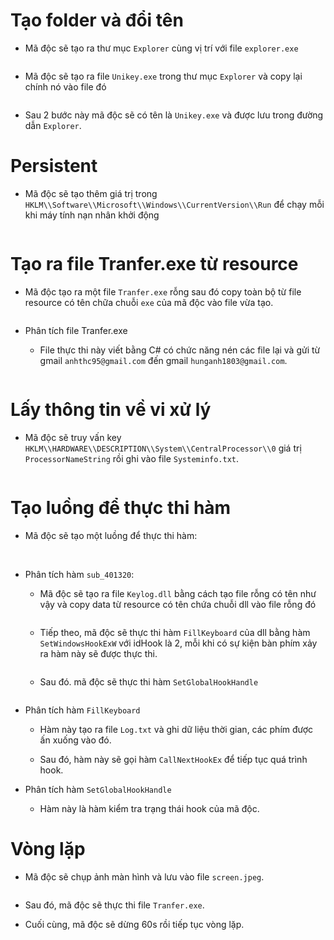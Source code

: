 # Tạo folder và đổi tên

- Mã độc sẽ tạo ra thư mục `Explorer` cùng vị trí với file `explorer.exe`

  <img src = ''>

- Mã độc sẽ tạo ra file `Unikey.exe` trong thư mục `Explorer` và copy lại chính nó vào file đó

  <img src = ''>

- Sau 2 bước này mã độc sẽ có tên là `Unikey.exe` và được lưu trong đường dẫn `Explorer`.

# Persistent

- Mã độc sẽ tạo thêm giá trị trong `HKLM\\Software\\Microsoft\\Windows\\CurrentVersion\\Run` để chạy mỗi khi máy tính nạn nhân khởi động

  <img src = ''>

# Tạo ra file Tranfer.exe từ resource

- Mã độc tạo ra một file `Tranfer.exe` rỗng sau đó copy toàn bộ từ file resource có tên chữa chuỗi `exe` của mã độc vào file vừa tạo.

  <img src = ''>

- Phân tích file Tranfer.exe

  - File thực thi này viết bằng C# có chức năng nén các file lại và gửi từ gmail `anhthc95@gmail.com` đến gmail `hunganh1803@gmail.com`.
 
    <img src = ''>

# Lấy thông tin về vi xử lý 

- Mã độc sẽ truy vấn key `HKLM\\HARDWARE\\DESCRIPTION\\System\\CentralProcessor\\0` giá trị `ProcessorNameString` rồi ghi vào file `Systeminfo.txt`.

  <img src = ''>

# Tạo luồng để thực thi hàm

- Mã độc sẽ tạo một luồng để thực thi hàm:

  <img src = ''>

  <img src = ''>

- Phân tích hàm `sub_401320`:

  - Mã độc sẽ tạo ra file `Keylog.dll` bằng cách tạo file rỗng có tên như vậy và copy data từ resource có tên chứa chuỗi dll vào file rỗng đó
 
    <img src = ''>

  - Tiếp theo, mã độc sẽ thực thi hàm `FillKeyboard` của dll bằng hàm `SetWindowsHookExW` với idHook là 2, mỗi khi có sự kiện bàn phím xảy ra hàm này sẽ được thực thi.
 
    <img src = ''>

  - Sau đó. mã độc sẽ thực thi hàm `SetGlobalHookHandle`
 
    <img src = ''>

- Phân tích hàm `FillKeyboard`

  - Hàm này tạo ra file `Log.txt` và ghi dữ liệu thời gian, các phím được ấn xuống vào đó.
 
  - Sau đó, hàm này sẽ gọi hàm `CallNextHookEx` để tiếp tục quá trình hook.
 
- Phân tích hàm `SetGlobalHookHandle`

  - Hàm này là hàm kiểm tra trạng thái hook của mã độc.
 
# Vòng lặp

- Mã độc sẽ chụp ảnh màn hình và lưu vào file `screen.jpeg`.

  <img src = ''>

- Sau đó, mã độc sẽ thực thi file `Tranfer.exe`.

- Cuối cùng, mã độc sẽ dừng 60s rồi tiếp tục vòng lặp.

